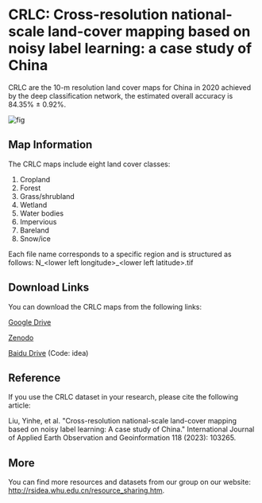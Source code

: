 CRLC: Cross-resolution national-scale land-cover mapping based on noisy label learning: a case study of China
=
CRLC are the 10-m resolution land cover maps for China in 2020 achieved by the deep classification network, the estimated overall accuracy is 84.35% ± 0.92%.

![fig](figs/Example.png)

## Map Information

The CRLC maps include eight land cover classes:

1. Cropland
2. Forest
3. Grass/shrubland
4. Wetland
5. Water bodies
6. Impervious
7. Bareland
8. Snow/ice

Each file name corresponds to a specific region and is structured as follows: N_\<lower left longitude>_\<lower left latitude>.tif

## Download Links

You can download the CRLC maps from the following links:

[Google Drive](https://drive.google.com/drive/folders/1YwsFQmYNoC3wAG2AugLXGXwoonLep0u7?usp=share_link)

[Zenodo](https://zenodo.org/record/7745603#.ZC54CXYzYuU)

[Baidu Drive](https://pan.baidu.com/s/1KW6h93jk8t1mH6TBb8dx-A) (Code: idea)

## Reference
If you use the CRLC dataset in your research, please cite the following article:

Liu, Yinhe, et al. "Cross-resolution national-scale land-cover mapping based on noisy label learning: A case study of China." International Journal of Applied Earth Observation and Geoinformation 118 (2023): 103265.


## More

You can find more resources and datasets from our group on our website: http://rsidea.whu.edu.cn/resource_sharing.htm.